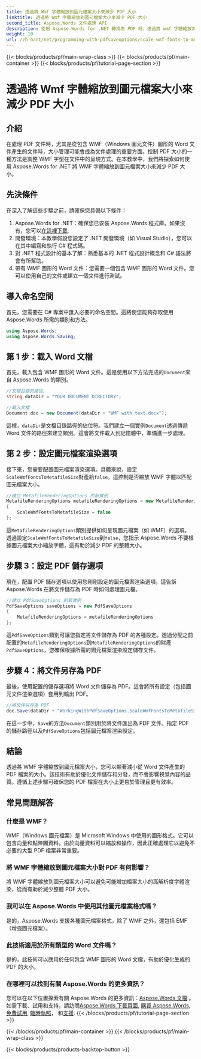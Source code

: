 ```yaml
---
title: 透過將 Wmf 字體縮放到圖元檔案大小來減少 PDF 大小
linktitle: 透過將 Wmf 字體縮放到圖元檔案大小來減少 PDF 大小
second_title: Aspose.Words 文件處理 API
description: 使用 Aspose.Words for .NET 轉換為 PDF 時，透過將 wmf 字體縮放為圖元檔案大小來減少 pdf 大小的逐步指南。
weight: 10
url: /zh-hant/net/programming-with-pdfsaveoptions/scale-wmf-fonts-to-metafile-size/
---
```


{{< blocks/products/pf/main-wrap-class >}}
{{< blocks/products/pf/main-container >}}
{{< blocks/products/pf/tutorial-page-section >}}

# 透過將 Wmf 字體縮放到圖元檔案大小來減少 PDF 大小

## 介紹

在處理 PDF 文件時，尤其是從包含 WMF（Windows 圖元文件）圖形的 Word 文件產生的文件時，大小管理可能會成為文件處理的重要方面。控制 PDF 大小的一種方法是調整 WMF 字型在文件中的呈現方式。在本教學中，我們將探索如何使用 Aspose.Words for .NET 將 WMF 字體縮放到圖元檔案大小來減少 PDF 大小。

## 先決條件

在深入了解這些步驟之前，請確保您具備以下條件：

1. Aspose.Words for .NET：確保您已安裝 Aspose.Words 程式庫。如果沒有，您可以[在這裡下載](https://releases.aspose.com/words/net/).
2. 開發環境：本教學假設您設定了 .NET 開發環境（如 Visual Studio），您可以在其中編寫和執行 C# 程式碼。
3. 對 .NET 程式設計的基本了解：熟悉基本的 .NET 程式設計概念和 C# 語法將會有所幫助。
4. 帶有 WMF 圖形的 Word 文件：您需要一個包含 WMF 圖形的 Word 文件。您可以使用自己的文件或建立一個文件進行測試。

## 導入命名空間

首先，您需要在 C# 專案中匯入必要的命名空間。這將使您能夠存取使用 Aspose.Words 所需的類別和方法。

```csharp
using Aspose.Words;
using Aspose.Words.Saving;
```

## 第 1 步：載入 Word 文檔

首先，載入包含 WMF 圖形的 Word 文件。這是使用以下方法完成的`Document`來自 Aspose.Words 的類別。

```csharp
//文檔目錄的路徑。
string dataDir = "YOUR DOCUMENT DIRECTORY";

//載入文檔
Document doc = new Document(dataDir + "WMF with text.docx");
```

這裡，`dataDir`是文檔目錄路徑的佔位符。我們建立一個實例`Document`透過傳遞 Word 文件的路徑來建立類別。這會將文件載入到記憶體中，準備進一步處理。

## 第 2 步：設定圖元檔案渲染選項

接下來，您需要配置圖元檔案渲染選項。具體來說，設定`ScaleWmfFontsToMetafileSize`財產給`false`。這控制是否縮放 WMF 字體以匹配圖元檔案大小。

```csharp
//建立 MetafileRenderingOptions 的新實例
MetafileRenderingOptions metafileRenderingOptions = new MetafileRenderingOptions
{
    ScaleWmfFontsToMetafileSize = false
};
```

這`MetafileRenderingOptions`類別提供如何呈現圖元檔案（如 WMF）的選項。透過設定`ScaleWmfFontsToMetafileSize`到`false`，您指示 Aspose.Words 不要根據圖元檔案大小縮放字體，這有助於減少 PDF 的整體大小。

## 步驟 3：設定 PDF 儲存選項

現在，配置 PDF 儲存選項以使用您剛剛設定的圖元檔案渲染選項。這告訴 Aspose.Words 在將文件儲存為 PDF 時如何處理圖元檔。

```csharp
//建立 PdfSaveOptions 的新實例
PdfSaveOptions saveOptions = new PdfSaveOptions
{
    MetafileRenderingOptions = metafileRenderingOptions
};
```

這`PdfSaveOptions`類別可讓您指定將文件儲存為 PDF 的各種設定。透過分配之前配置的`MetafileRenderingOptions`到`MetafileRenderingOptions`的財產`PdfSaveOptions`，您確保根據所需的圖元檔案渲染設定儲存文件。

## 步驟 4：將文件另存為 PDF

最後，使用配置的儲存選項將 Word 文件儲存為 PDF。這會將所有設定（包括圖元文件渲染選項）套用到輸出 PDF。


```csharp
//將文件另存為 PDF
doc.Save(dataDir + "WorkingWithPdfSaveOptions.ScaleWmfFontsToMetafileSize.pdf", saveOptions);
```

在這一步中，`Save`的方法`Document`類別用於將文件匯出為 PDF 文件。指定 PDF 的儲存路徑以及`PdfSaveOptions`包括圖元檔案渲染設定。

## 結論

透過將 WMF 字體縮放到圖元檔案大小，您可以顯著減小從 Word 文件產生的 PDF 檔案的大小。該技術有助於優化文件儲存和分發，而不會影響視覺內容的品質。遵循上述步驟可確保您的 PDF 檔案在大小上更易於管理且更有效率。

## 常見問題解答

### 什麼是 WMF？

WMF（Windows 圖元檔案）是 Microsoft Windows 中使用的圖形格式。它可以包含向量和點陣圖資料。由於向量資料可以縮放和操作，因此正確處理它以避免不必要的大型 PDF 檔案非常重要。

### 將 WMF 字體縮放到圖元檔案大小對 PDF 有何影響？

將 WMF 字體縮放到圖元檔案大小可以避免可能增加檔案大小的高解析度字體渲染，從而有助於減少整體 PDF 大小。

### 我可以在 Aspose.Words 中使用其他圖元檔案格式嗎？

是的，Aspose.Words 支援各種圖元檔案格式，除了 WMF 之外，還包括 EMF（增強圖元檔案）。

### 此技術適用於所有類型的 Word 文件嗎？

是的，此技術可以應用於任何包含 WMF 圖形的 Word 文檔，有助於優化生成的 PDF 的大小。

### 在哪裡可以找到有關 Aspose.Words 的更多資訊？

您可以在以下位置探索有關 Aspose.Words 的更多資訊：[Aspose.Words 文檔](https://reference.aspose.com/words/net/) 。如需下載、試用和支持，請訪問[Aspose.Words 下載頁面](https://releases.aspose.com/words/net/), [購買 Aspose.Words](https://purchase.aspose.com/buy), [免費試用](https://releases.aspose.com/), [臨時執照](https://purchase.aspose.com/temporary-license/)， 和[支援](https://forum.aspose.com/c/words/8).
{{< /blocks/products/pf/tutorial-page-section >}}

{{< /blocks/products/pf/main-container >}}
{{< /blocks/products/pf/main-wrap-class >}}

{{< blocks/products/products-backtop-button >}}
